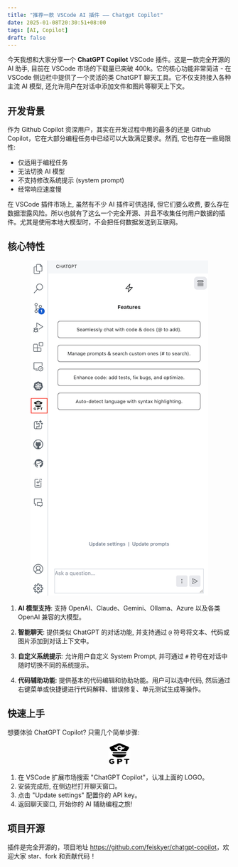 ```yaml
---
title: "推荐一款 VSCode AI 插件 —— Chatgpt Copilot"
date: 2025-01-08T20:30:51+08:00
tags: [AI, Copilot]
draft: false
---
```


今天我想和大家分享一个 **ChatGPT Copilot** VSCode 插件。这是一款完全开源的 AI 助手, 目前在 VSCode 市场的下载量已突破 400k。它的核心功能非常简洁 - 在 VSCode 侧边栏中提供了一个灵活的类 ChatGPT 聊天工具。它不仅支持接入各种主流 AI 模型, 还允许用户在对话中添加文件和图片等聊天上下文。

## 开发背景

作为 Github Copilot 资深用户，其实在开发过程中用的最多的还是 Github Copilot，它在大部分编程任务中已经可以大致满足要求。然而, 它也存在一些局限性:

* 仅适用于编程任务
* 无法切换 AI 模型
* 不支持修改系统提示 (system prompt)
* 经常响应速度慢

在 VSCode 插件市场上, 虽然有不少 AI 插件可供选择, 但它们要么收费, 要么存在数据泄露风险。所以也就有了这么一个完全开源、并且不收集任何用户数据的插件。尤其是使用本地大模型时，不会把任何数据发送到互联网。

## 核心特性

<div align=center>
 <img src="/assets/image-20250109215246111.png"/>
</div>

1. **AI 模型支持**: 支持 OpenAI、Claude、Gemini、Ollama、Azure 以及各类 OpenAI 兼容的大模型。

2. **智能聊天**: 提供类似 ChatGPT 的对话功能, 并支持通过 `@` 符号将文本、代码或图片添加到对话上下文中。

3. **自定义系统提示**: 允许用户自定义 System Prompt, 并可通过 `#` 符号在对话中随时切换不同的系统提示。

4. **代码辅助功能**: 提供基本的代码编辑和协助功能。用户可以选中代码, 然后通过右键菜单或快捷键进行代码解释、错误修复、单元测试生成等操作。

## 快速上手

想要体验 ChatGPT Copilot? 只需几个简单步骤:

<div align=center>
 <img src="/assets/image-20250109215343918.png"/>
</div>

1. 在 VSCode 扩展市场搜索 "ChatGPT Copilot"，认准上面的 LOGO。
2. 安装完成后, 在侧边栏打开聊天窗口。
3. 点击 "Update settings" 配置你的 API key。
4. 返回聊天窗口, 开始你的 AI 辅助编程之旅!



## 项目开源

插件是完全开源的，项目地址 <https://github.com/feiskyer/chatgpt-copilot>，欢迎大家 star、fork 和贡献代码！
